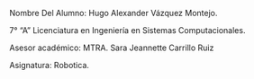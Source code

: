 Nombre Del Alumno: Hugo Alexander Vázquez Montejo.

7° “A” Licenciatura en Ingeniería en Sistemas Computacionales.

Asesor académico: MTRA. Sara Jeannette Carrillo Ruiz


Asignatura: Robotica.
